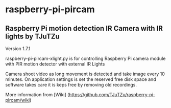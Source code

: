 # raspberry-pi-pircam

## Raspberry Pi motion detection IR Camera with IR lights by TJuTZu

Version 1.7.1

raspberry-pi-pircam-xlight.py is for controlling Raspberry Pi camera module
with PIR motion detector with external IR Lights

Camera shoot video as long movement is detected and take image every 10 minutes.
On application settings is set the reserved free disk space and software takes care it is keps free by removing old recordings.

More information from [Wiki] (https://github.com/TJuTZu/raspberry-pi-pircam/wiki)

